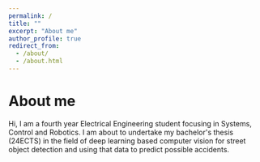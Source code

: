 ```yaml
---
permalink: /
title: ""
excerpt: "About me"
author_profile: true
redirect_from: 
  - /about/
  - /about.html
---
```

About me
======
Hi, I am a fourth year Electrical Engineering student focusing in Systems, Control and Robotics. I am about to undertake my bachelor's thesis (24ECTS) in the field of deep learning based computer vision for street object detection and using that data to predict possible accidents. 
